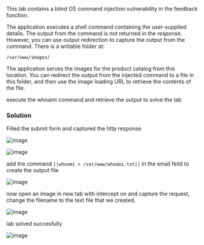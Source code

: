This lab contains a blind OS command injection vulnerability in the feedback function.

The application executes a shell command containing the user-supplied details. The output from the command is not returned in the response. However, you can use output redirection to capture the output from the command. There is a writable folder at:

`/var/www/images/`

The application serves the images for the product catalog from this location. You can redirect the output from the injected command to a file in this folder, and then use the image loading URL to retrieve the contents of the file.

execute the whoami command and retrieve the output to solve the lab

### Solution

Filled the submit form and captured the http response

![image](https://github.com/RahulMMenon011/PortSwigger_Labs/assets/140642506/7598b92c-1440-4d74-bb97-9b9815bcf0cf)

![image](https://github.com/RahulMMenon011/PortSwigger_Labs/assets/140642506/7c03a619-8240-4b78-bdc2-0027d9d64416)

add the command `||whoami > /var/www/whoami.txt||` in the email feild to create the output file

![image](https://github.com/RahulMMenon011/PortSwigger_Labs/assets/140642506/8dd9e006-dc30-4aa9-b592-1552dda76c83)

now open an image in new tab with intercept on and capture the request, change the filename to the text file that we created.

![image](https://github.com/RahulMMenon011/PortSwigger_Labs/assets/140642506/386fca9d-27c1-439f-b34d-96caa7d16053)

lab solved succesfully

![image](https://github.com/RahulMMenon011/PortSwigger_Labs/assets/140642506/74a04d6e-2e9a-4cff-bd2c-a443f216a761)

